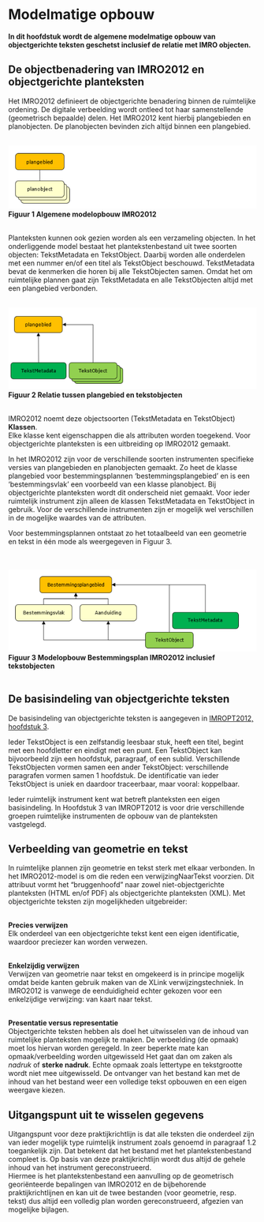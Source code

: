 # Modelmatige opbouw
**In dit hoofdstuk wordt de algemene modelmatige opbouw van objectgerichte teksten
geschetst inclusief de relatie met IMRO objecten.**

## De objectbenadering van IMRO2012 en objectgerichte planteksten
Het IMRO2012 definieert de objectgerichte benadering binnen de ruimtelijke
ordening. De digitale verbeelding wordt ontleed tot haar samenstellende
(geometrisch bepaalde) delen. Het IMRO2012 kent hierbij plangebieden en
planobjecten. De planobjecten bevinden zich altijd binnen een plangebied.
<br/><br/>

![](media/1bf381641fbe45efe546e8143bcef948.png)  
**Figuur 1 Algemene modelopbouw IMRO2012**
<br/><br/>

Planteksten kunnen ook gezien worden als een verzameling objecten. In het
onderliggende model bestaat het plantekstenbestand uit twee soorten objecten:
TekstMetadata en TekstObject. Daarbij worden alle onderdelen met een nummer
en/of een titel als TekstObject beschouwd. TekstMetadata bevat de kenmerken die
horen bij alle TekstObjecten samen. Omdat het om ruimtelijke plannen gaat zijn
TekstMetadata en alle TekstObjecten altijd met een plangebied verbonden.
<br/><br/>

![](media/ee5740ff6083e5a7f5e8f6931b338ebb.png)  
**Figuur 2 Relatie tussen plangebied en tekstobjecten**
<br/><br/>

IMRO2012 noemt deze objectsoorten (TekstMetadata en TekstObject) **Klassen**.  
Elke klasse kent eigenschappen die als attributen worden toegekend. Voor
objectgerichte planteksten is een uitbreiding op IMRO2012 gemaakt.

In het IMRO2012 zijn voor de verschillende soorten instrumenten specifieke
versies van plangebieden en planobjecten gemaakt. Zo heet de klasse plangebied
voor bestemmingsplannen ‘bestemmingsplangebied’ en is een ‘bestemmingsvlak’ een
voorbeeld van een klasse planobject. Bij objectgerichte planteksten wordt dit
onderscheid niet gemaakt. Voor ieder ruimtelijk instrument zijn alleen de
klassen TekstMetadata en TekstObject in gebruik. Voor de verschillende
instrumenten zijn er mogelijk wel verschillen in de mogelijke waardes van de
attributen.  

Voor bestemmingsplannen ontstaat zo het totaalbeeld van een geometrie en tekst
in één mode als weergegeven in Figuur 3.  
<br/><br/>

![](media/6ac2f59608ecdbd02818da832aa6f846.png)  
**Figuur 3 Modelopbouw Bestemmingsplan IMRO2012 inclusief tekstobjecten**
<br/><br/>

## De basisindeling van objectgerichte teksten
De basisindeling van objectgerichte teksten is aangegeven in <a href='https://docs.geostandaarden.nl/ro/imropt/#6CD31C9F' target='_blank'>IMROPT2012, hoofdstuk 3</a>.  

Ieder TekstObject is een zelfstandig leesbaar stuk, heeft een titel, begint met
een hoofdletter en eindigt met een punt. Een TekstObject kan bijvoorbeeld zijn
een hoofdstuk, paragraaf, of een sublid. Verschillende TekstObjecten vormen
samen een ander TekstObject: verschillende paragrafen vormen samen 1 hoofdstuk.
De identificatie van ieder TekstObject is uniek en daardoor traceerbaar, maar
vooral: koppelbaar.  

Ieder ruimtelijk instrument kent wat betreft planteksten een eigen
basisindeling. In Hoofdstuk 3 van IMROPT2012 is voor drie verschillende groepen
ruimtelijke instrumenten de opbouw van de planteksten vastgelegd.

## Verbeelding van geometrie en tekst
In ruimtelijke plannen zijn geometrie en tekst sterk met elkaar verbonden. In
het IMRO2012-model is om die reden een verwijzingNaarTekst voorzien. Dit
attribuut vormt het “bruggenhoofd” naar zowel niet-objectgerichte planteksten
(HTML en/of PDF) als objectgerichte planteksten (XML). Met objectgerichte
teksten zijn mogelijkheden uitgebreider:
<br/><br/>

**Precies verwijzen**  
Elk onderdeel van een objectgerichte tekst kent een eigen identificatie,
waardoor preciezer kan worden verwezen.
<br/><br/>

**Enkelzijdig verwijzen**  
Verwijzen van geometrie naar tekst en omgekeerd is in principe mogelijk omdat
beide kanten gebruik maken van de XLink verwijzingstechniek. In IMRO2012 is
vanwege de eenduidigheid echter gekozen voor een enkelzijdige verwijzing: van
kaart naar tekst.
<br/><br/>

**Presentatie versus representatie**  
Objectgerichte teksten hebben als doel het uitwisselen van de inhoud van
ruimtelijke planteksten mogelijk te maken. De verbeelding (de opmaak) moet los
hiervan worden geregeld. In zeer beperkte mate kan opmaak/verbeelding worden
uitgewisseld Het gaat dan om zaken als *nadruk* of **sterke nadruk**. Echte
opmaak zoals lettertype en tekstgrootte wordt niet mee uitgewisseld. De
ontvanger van het bestand kan met de inhoud van het bestand weer een volledige
tekst opbouwen en een eigen weergave kiezen.  

## Uitgangspunt uit te wisselen gegevens
Uitgangspunt voor deze praktijkrichtlijn is dat alle teksten die onderdeel zijn
van ieder mogelijk type ruimtelijk instrument zoals genoemd in paragraaf 1.2
toegankelijk zijn. Dat betekent dat het bestand met het plantekstenbestand
compleet is. Op basis van deze praktijkrichtlijn wordt dus altijd de gehele
inhoud van het instrument gereconstrueerd.  
Hiermee is het plantekstenbestand een aanvulling op de geometrisch georiënteerde
bepalingen van IMRO2012 en de bijbehorende praktijkrichtlijnen en kan uit de
twee bestanden (voor geometrie, resp. tekst) dus altijd een volledig plan worden
gereconstrueerd, afgezien van mogelijke bijlagen.
